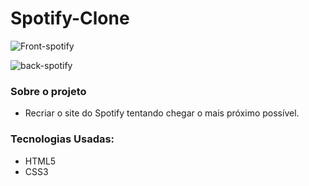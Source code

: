 # Spotify-Clone

![Front-spotify](https://user-images.githubusercontent.com/83471941/151042499-17adc73f-407a-415d-8fa0-1287e4b66b81.png)

![back-spotify](https://user-images.githubusercontent.com/83471941/151042511-5f2e8189-6d3e-4dd5-ae45-0da118e5f638.png)


### Sobre o projeto
- Recriar o site do Spotify tentando chegar o mais próximo possível.

### Tecnologias Usadas:
- HTML5
- CSS3
